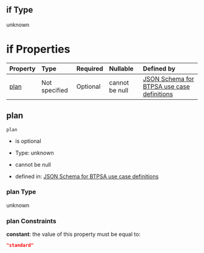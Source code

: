 ## if Type

unknown

# if Properties

| Property      | Type          | Required | Nullable       | Defined by                                                                                                                                                                                                                                  |
| :------------ | :------------ | :------- | :------------- | :------------------------------------------------------------------------------------------------------------------------------------------------------------------------------------------------------------------------------------------ |
| [plan](#plan) | Not specified | Optional | cannot be null | [JSON Schema for BTPSA use case definitions](btpsa-usecase-properties-services-items-allof-2-then-allof-49-then-allof-0-if-properties-plan.md "undefined#/properties/services/items/allOf/2/then/allOf/49/then/allOf/0/if/properties/plan") |

## plan



`plan`

*   is optional

*   Type: unknown

*   cannot be null

*   defined in: [JSON Schema for BTPSA use case definitions](btpsa-usecase-properties-services-items-allof-2-then-allof-49-then-allof-0-if-properties-plan.md "undefined#/properties/services/items/allOf/2/then/allOf/49/then/allOf/0/if/properties/plan")

### plan Type

unknown

### plan Constraints

**constant**: the value of this property must be equal to:

```json
"standard"
```
